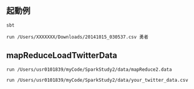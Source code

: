 ## 起動例

``sbt``

``run /Users/XXXXXXX/Downloads/20141015_030537.csv 勇者``

## mapReduceLoadTwitterData

``run /Users/usr0101839/myCode/SparkStudy2/data/mapReduce2.data``

``run /Users/usr0101839/myCode/SparkStudy2/data/your_twitter_data.csv``